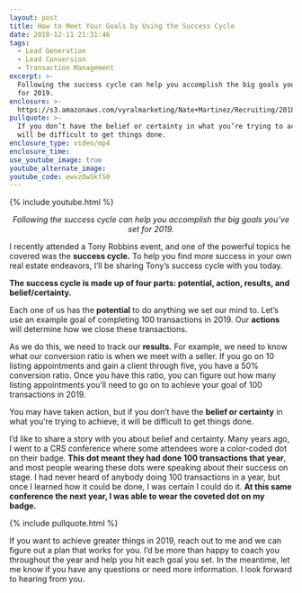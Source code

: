 ```yaml
---
layout: post
title: How to Meet Your Goals by Using the Success Cycle
date: 2018-12-11 21:31:46
tags:
  - Lead Generation
  - Lead Conversion
  - Transaction Management
excerpt: >-
  Following the success cycle can help you accomplish the big goals you’ve set
  for 2019.
enclosure: >-
  https://s3.amazonaws.com/vyralmarketing/Nate+Martinez/Recruiting/2018/Valley+of+the+Sun+Real+Estate+Agent-+Success+Cycle.mp4
pullquote: >-
  If you don’t have the belief or certainty in what you’re trying to achieve, it
  will be difficult to get things done.
enclosure_type: video/mp4
enclosure_time:
use_youtube_image: true
youtube_alternate_image:
youtube_code: ewvzOwSkfS0
---
```


{% include youtube.html %}

<p style="text-align: center;"><em>Following the success cycle can help you accomplish the big goals you’ve set for 2019.</em></p>

I recently attended a Tony Robbins event, and one of the powerful topics he covered was the **success cycle.** To help you find more success in your own real estate endeavors, I’ll be sharing Tony’s success cycle with you today.

**The success cycle is made up of four parts: potential, action, results, and belief/certainty.**

Each one of us has the **potential** to do anything we set our mind to. Let’s use an example goal of completing 100 transactions in 2019. Our **actions** will determine how we close these transactions.&nbsp;

As we do this, we need to track our **results.** For example, we need to know what our conversion ratio is when we meet with a seller. If you go on 10 listing appointments and gain a client through five, you have a 50% conversion ratio. Once you have this ratio, you can figure out how many listing appointments you’ll need to go on to achieve your goal of 100 transactions in 2019.

You may have taken action, but if you don’t have the **belief or certainty** in what you’re trying to achieve, it will be difficult to get things done.&nbsp;

I’d like to share a story with you about belief and certainty. Many years ago, I went to a CRS conference where some attendees wore a color-coded dot on their badge. **This dot meant they had done 100 transactions that year**, and most people wearing these dots were speaking about their success on stage. I had never heard of anybody doing 100 transactions in a year, but once I learned how it could be done, I was certain I could do it. **At this same conference the next year, I was able to wear the coveted dot on my badge.**

{% include pullquote.html %}

If you want to achieve greater things in 2019, reach out to me and we can figure out a plan that works for you. I’d be more than happy to coach you throughout the year and help you hit each goal you set. In the meantime, let me know if you have any questions or need more information. I look forward to hearing from you.